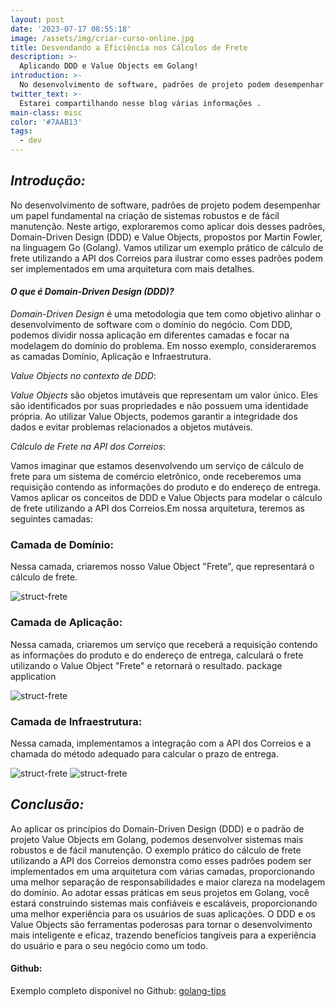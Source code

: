 ```yaml
---
layout: post
date: '2023-07-17 08:55:18'
image: /assets/img/criar-curso-online.jpg
title: Desvendando a Eficiência nos Cálculos de Frete
description: >-
  Aplicando DDD e Value Objects em Golang!
introduction: >-
  No desenvolvimento de software, padrões de projeto podem desempenhar um papel fundamental na criação de sistemas robustos e de fácil manutenção .
twitter_text: >-
  Estarei compartilhando nesse blog várias informações .
main-class: misc
color: '#7AAB13'
tags:
  - dev
---
```


## *Introdução:*

  No desenvolvimento de software, padrões de projeto podem desempenhar um papel fundamental na criação de sistemas robustos e de fácil manutenção. Neste artigo, exploraremos como aplicar dois desses padrões, Domain-Driven Design (DDD) e Value Objects, propostos por Martin Fowler, na linguagem Go (Golang). Vamos utilizar um exemplo prático de cálculo de frete utilizando a API dos Correios para ilustrar como esses padrões podem ser implementados em uma arquitetura com mais detalhes.

#### _O que é Domain-Driven Design (DDD)?_

_Domain-Driven Design_ é uma metodologia que tem como objetivo alinhar o desenvolvimento de software com o domínio do negócio. Com DDD, podemos dividir nossa aplicação em diferentes camadas e focar na modelagem do domínio do problema. Em nosso exemplo, consideraremos as camadas Domínio, Aplicação e Infraestrutura.

_Value Objects no contexto de DDD_:

_Value Objects_ são objetos imutáveis que representam um valor único. Eles são identificados por suas propriedades e não possuem uma identidade própria. Ao utilizar Value Objects, podemos garantir a integridade dos dados e evitar problemas relacionados a objetos mutáveis.

_Cálculo de Frete na API dos Correios_:

Vamos imaginar que estamos desenvolvendo um serviço de cálculo de frete para um sistema de comércio eletrônico, onde receberemos uma requisição contendo as informações do produto e do endereço de entrega. Vamos aplicar os conceitos de DDD e Value Objects para modelar o cálculo de frete utilizando a API dos Correios.Em nossa arquitetura, teremos as seguintes camadas:

### **Camada de Domínio:**
Nessa camada, criaremos nosso Value Object "Frete", que representará o cálculo de frete.

![struct-frete](./assets/img/ddd-value-object/struct-frete.png "Struct Frete")


### **Camada de Aplicação:**
Nessa camada, criaremos um serviço que receberá a requisição contendo as informações do produto e do endereço de entrega, calculará o frete utilizando o Value Object "Frete" e retornará o resultado.
package application

![struct-frete](./assets/img/ddd-value-object/service-frete.png "Service Frete")


### **Camada de Infraestrutura:**
Nessa camada, implementamos a integração com a API dos Correios e a chamada do método adequado para calcular o prazo de entrega.

![struct-frete](./assets/img/ddd-value-object/infra-part-1.png "Infraestructure")
![struct-frete](./assets/img/ddd-value-object/infra-part-2.png "Infraestructure 2")

## *Conclusão:*
Ao aplicar os princípios do Domain-Driven Design (DDD) e o padrão de projeto Value Objects em Golang, podemos desenvolver sistemas mais robustos e de fácil manutenção. O exemplo prático do cálculo de frete utilizando a API dos Correios demonstra como esses padrões podem ser implementados em uma arquitetura com várias camadas, proporcionando uma melhor separação de responsabilidades e maior clareza na modelagem do domínio. Ao adotar essas práticas em seus projetos em Golang, você estará construindo sistemas mais confiáveis e escaláveis, proporcionando uma melhor experiência para os usuários de suas aplicações. O DDD e os Value Objects são ferramentas poderosas para tornar o desenvolvimento mais inteligente e eficaz, trazendo benefícios tangíveis para a experiência do usuário e para o seu negócio como um todo.

#### Github:
Exemplo completo disponível no Github:
[golang-tips](https://github.com/jlameira/golang-tips.git)
